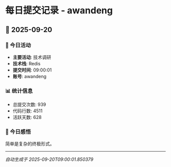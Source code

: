 # 每日提交记录 - awandeng

## 📅 2025-09-20

### 🎯 今日活动
- **主要活动**: 技术调研
- **技术栈**: Redis
- **提交时间**: 09:00:01
- **账号**: awandeng

### 📊 统计信息
- 总提交次数: 939
- 代码行数: 4511
- 活跃天数: 628

### 💭 今日感悟
简单是复杂的终极形式。

---
*自动生成于 2025-09-20T09:00:01.850379*
